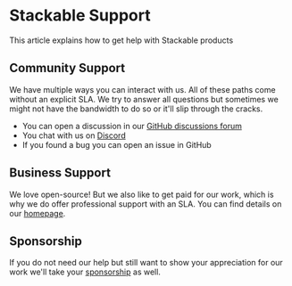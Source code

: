 # Stackable Support

This article explains how to get help with Stackable products

## Community Support

We have multiple ways you can interact with us.
All of these paths come without an explicit SLA.
We try to answer all questions but sometimes we might not have the bandwidth to do so or it'll slip through the cracks.

* You can open a discussion in our [GitHub discussions forum](https://github.com/orgs/stackabletech/discussions)
* You chat with us on [Discord](https://discord.gg/7kZ3BNnCAF)
* If you found a bug you can open an issue in GitHub

## Business Support

We love open-source!
But we also like to get paid for our work, which is why we do offer professional support with an SLA.
You can find details on our [homepage](https://stackable.tech/en/plans/#subscription).

## Sponsorship

If you do not need our help but still want to show your appreciation for our work we'll take your [sponsorship](https://github.com/sponsors/stackabletech) as well.
